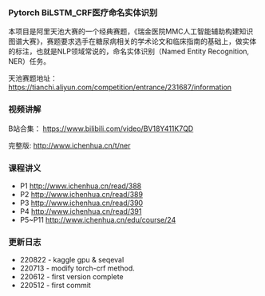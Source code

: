 ### Pytorch BiLSTM_CRF医疗命名实体识别

本项目是阿里天池大赛的一个经典赛题，《瑞金医院MMC人工智能辅助构建知识图谱大赛》，赛题要求选手在糖尿病相关的学术论文和临床指南的基础上，做实体的标注，也就是NLP领域常说的，命名实体识别（Named Entity Recognition, NER）任务。

天池赛题地址：https://tianchi.aliyun.com/competition/entrance/231687/information

### 视频讲解
B站合集：
https://www.bilibili.com/video/BV18Y411K7QD

完整版:
http://www.ichenhua.cn/t/ner

### 课程讲义
- P1 http://www.ichenhua.cn/read/388
- P2 http://www.ichenhua.cn/read/389
- P3 http://www.ichenhua.cn/read/390
- P4 http://www.ichenhua.cn/read/391
- P5~P11 http://www.ichenhua.cn/edu/course/24

### 更新日志
- 220822 - kaggle gpu & seqeval
- 220713 - modify torch-crf method.
- 220612 - first version complete
- 220512 - first commit


